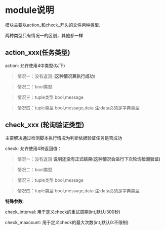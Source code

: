 
# module说明

模块主要以action_和check_开头的文件两种类型.

两种类型只有情况一的区别，其他都一样

## action_xxx(任务类型)

action: 允许使用4中类型(以下)

> 情况一：没有返回 (**这种情况算执行成功**)

> 情况二：bool类型

> 情况三：tuple类型 bool,message 

> 情况四：tuple类型 bool,message,data 注:data必须是字典类型


## check_xxx (轮询验证类型)

主要解决通过检测脚本执行情况为判断依据验证任务是否成功

check: 允许使用4种返回值：

> 情况一：没有返回 **说明还没有正式结果(这种情况会进行下次轮询检测验证)**

> 情况二：bool类型

> 情况三：tuple类型 bool,message

> 情况四：tuple类型 bool,message,data 注:data必须是字典类型

**特殊参数**:

  check_interval: 用于定义check的重试周期(int,默认:300秒)
  
  check_maxcount: 用于定义check的最大次数(int,默认0:不限制)

